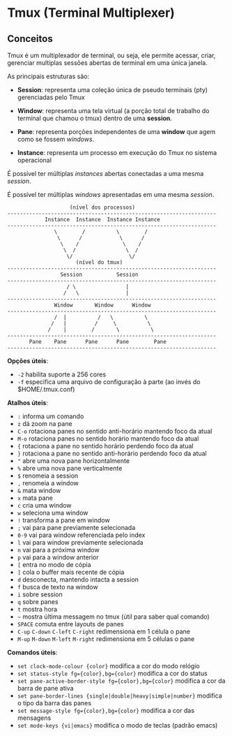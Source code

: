 # Tmux (Terminal Multiplexer)

## Conceitos

Tmux é um multiplexador de terminal, ou seja, ele permite acessar, criar, gerenciar multiplas sessões abertas de terminal em uma única janela.

As principais estruturas são:

- **Session**: representa uma coleção única de pseudo terminais (pty) gerenciadas pelo Tmux

- **Window**: representa uma tela virtual (a porção total de trabalho do terminal que chamou o tmux) dentro de uma **session**.

- **Pane**: representa porções independentes de uma **window** que agem como se fossem *windows*.

- **Instance**: representa um processo em execução do Tmux no sistema operacional

É possível ter múltiplas *instances* abertas conectadas a uma mesma *session*.

É possível ter múltiplas *windows* apresentadas em uma mesma *session*.

```
                    (nível dos processos)
-------------------------------------------------------------------
            Instance  Instance  Instance Instance
-------------------------------------------------------------------
               \        /          \        /
                \      /            \      /
                 \    /              \    /
                  \  /                \  /
                   \/                  \/
                      (nível do tmux)
-------------------------------------------------------------------
                 Session           Session
-------------------------------------------------------------------
                   / \                |
                  /   \               |
-------------------------------------------------------------------
               Window       Window      Window
-------------------------------------------------------------------
               /  |          /   \          \
              /   |         /     \          \
             /    |        /       \          \
-------------------------------------------------------------------
       Pane    Pane      Pane      Pane        Pane 
-------------------------------------------------------------------
```

**Opções úteis**:

- `-2` habilita suporte a 256 cores
- `-f` especifica uma arquivo de configuração à parte (ao invés do $HOME/.tmux.conf)

**Atalhos úteis**:

- `:`   informa um comando
- `z`   dá zoom na pane
- `C-o` rotaciona panes no sentido anti-horário mantendo foco da atual
- `M-o` rotaciona panes no sentido horário mantendo foco da atual
- `{`   rotaciona a pane no sentido horário perdendo foco da atual
- `}`   rotaciona a pane no sentido anti-horário perdendo foco da atual
- `"`   abre uma nova pane horizontalmente
- `%`   abre uma nova pane verticalmente
- `$`   renomeia a session
- `,`   renomeia a window
- `&`   mata window
- `x`   mata pane
- `c`   cria uma window
- `w`   seleciona uma window
- `!`   transforma a pane em window
- `;`   vai para pane previamente selecionada
- `0-9` vai para window referenciada pelo index
- `l`   vai para window previamente selecionada
- `n`   vai para a próxima window
- `p`   vai para a window anterior
- `[`   entra no modo de cópia
- `]`   cola o buffer mais recente de cópia
- `d`   desconecta, mantendo intacta a session
- `f`   busca de texto na window
- `i`   sobre session
- `q`   sobre panes
- `t`   mostra hora
- `~`   mostra última messagem no tmux (útil para saber qual comando)
- `SPACE` comuta entre layouts de panes
- `C-up` `C-down` `C-left` `C-right` redimensiona em 1 célula o pane
- `M-up` `M-down` `M-left` `M-right` redimensiona em 5 células o pane

**Comandos úteis**:

- `set clock-mode-colour {color}` modifica a cor do modo relógio
- `set status-style fg={color},bg={color}` modifica a cor do status
- `set pane-active-border-style fg={color},bg={color}` modifica a cor da barra de pane ativa
- `set pane-border-lines {single|double|heavy|simple|number}` modifica o tipo da barra das panes
- `set message-style fg={color},bg={color}` modifica a cor das mensagens
- `set mode-keys {vi|emacs}` modifica o modo de teclas (padrão emacs)
